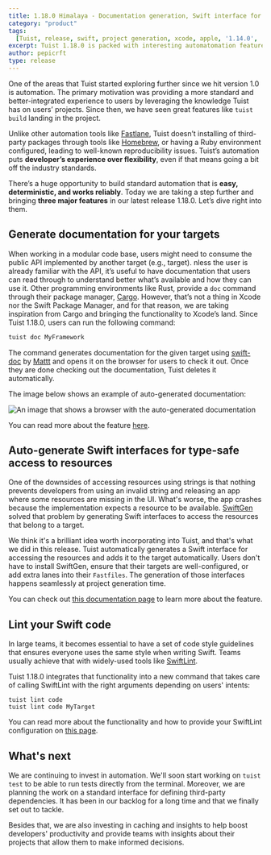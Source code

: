 ```yaml
---
title: 1.18.0 Himalaya - Documentation generation, Swift interface for accessing resources, and code linting.
category: "product"
tags:
  [Tuist, release, swift, project generation, xcode, apple, '1.14.0', 'cache']
excerpt: Tuist 1.18.0 is packed with interesting automatomation feature that will streamline developers' workflows further. This new version provides commands for auto-generating documentation and linting the Swift code, and integrates the generation of Swift interfaces for resources into the project generation.
author: pepicrft
type: release
---
```


One of the areas that Tuist started exploring further since we hit version 1.0 is automation. The primary motivation was providing a more standard and better-integrated experience to users by leveraging the knowledge Tuist has on users’ projects. Since then, we have seen great features like `tuist build` landing in the project.

Unlike other automation tools like [Fastlane](https://fastlane.tools), Tuist doesn’t installing of third-party packages through tools like [Homebrew](https://brew.sh), or having a Ruby environment configured, leading to well-known reproducibility issues. Tuist’s automation puts **developer’s experience over flexibility**, even if that means going a bit off the industry standards.

There’s a huge opportunity to build standard automation that is **easy, deterministic, and works reliably**. Today we are taking a step further and bringing **three major features** in our latest release 1.18.0. Let’s dive right into them.

## Generate documentation for your targets

When working in a modular code base, users might need to consume the public API implemented by another target (e.g., target). nless the user is already familiar with the API, it’s useful to have documentation that users can read through to understand better what’s available and how they can use it.
Other programming environments like Rust, provide a `doc` command through their package manager, [Cargo](https://doc.rust-lang.org/cargo/). However, that’s not a thing in Xcode nor the Swift Package Manager, and for that reason, we are taking inspiration from Cargo and bringing the functionality to Xcode’s land. Since Tuist 1.18.0, users can run the following command:

```bash
tuist doc MyFramework
```

The command generates documentation for the given target using [swift-doc](https://github.com/SwiftDocOrg/swift-doc) by [Mattt](https://twitter.com/mattt) and opens it on the browser for users to check it out. Once they are done checking out the documentation, Tuist deletes it automatically.

The image below shows an example of auto-generated documentation:

![An image that shows a browser with the auto-generated documentation](/marketing/images/blog/2020/09/16/documentation.png)

You can read more about the feature [here](https://docs.old.tuist.io/commands/documentation/).

## Auto-generate Swift interfaces for type-safe access to resources

One of the downsides of accessing resources using strings is that nothing prevents developers from using an invalid string and releasing an app where some resources are missing in the UI. What's worse, the app crashes because the implementation expects a resource to be available. [SwiftGen](https://github.com/SwiftGen/SwiftGen) solved that problem by generating Swift interfaces to access the resources that belong to a target.

We think it's a brilliant idea worth incorporating into Tuist, and that's what we did in this release. Tuist automatically generates a Swift interface for accessing the resources and adds it to the target automatically. Users don't have to install SwiftGen, ensure that their targets are well-configured, or add extra lanes into their `Fastfiles`. The generation of those interfaces happens seamlessly at project generation time.

You can check out [this documentation page](https://docs.old.tuist.io/guides/resources/) to learn more about the feature.

## Lint your Swift code

In large teams, it becomes essential to have a set of code style guidelines that ensures everyone uses the same style when writing Swift. Teams usually achieve that with widely-used tools like [SwiftLint](https://github.com/realm/SwiftLint).

Tuist 1.18.0 integrates that functionality into a new command that takes care of calling SwiftLint with the right arguments depending on users' intents:

```
tuist lint code
tuist lint code MyTarget
```

You can read more about the functionality and how to provide your SwiftLint configuration on [this page](https://docs.old.tuist.io/commands/linting/).

## What's next

We are continuing to invest in automation. We'll soon start working on `tuist test` to be able to run tests directly from the terminal. Moreover, we are planning the work on a standard interface for defining third-party dependencies. It has been in our backlog for a long time and that we finally set out to tackle.

Besides that, we are also investing in caching and insights to help boost developers' productivity and provide teams with insights about their projects that allow them to make informed decisions.
